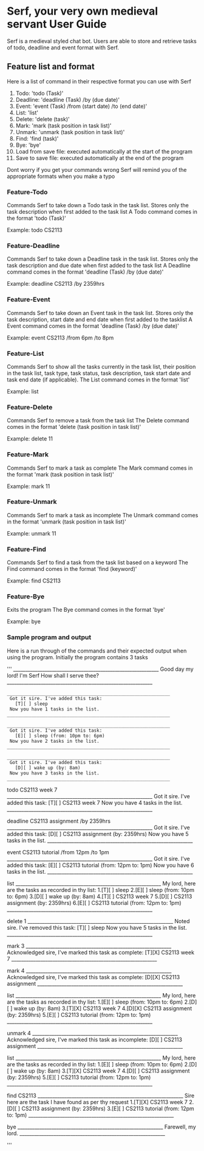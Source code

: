 # Serf, your very own medieval servant User Guide
Serf is a medieval styled chat bot. Users are able to store and retrieve tasks of todo, deadline and event format with Serf.

## Feature list and format
Here is a list of command in their respective format you can use with Serf

1) Todo: 'todo (Task)'
2) Deadline: 'deadline (Task) /by (due date)'
3) Event: 'event (Task) /from (start date) /to (end date)'
4) List: 'list'
5) Delete: 'delete (task)'
6) Mark: 'mark (task position in task list)'
7) Unmark: 'unmark (task position in task list)'
8) Find: 'find (task)'
9) Bye: 'bye'
10) Load from save file: executed automatically at the start of the program
11) Save to save file: executed automatically at the end of the program

Dont worry if you get your commands wrong Serf will remind you of the appropriate formats when you make a typo

### Feature-Todo

Commands Serf to take down a Todo task in the task list.
Stores only the task description when first added to the task list
A Todo command comes in the format 'todo (Task)'

Example: todo CS2113

### Feature-Deadline

Commands Serf to take down a Deadline task in the task list.
Stores only the task description and due date when first added to the task list
A Deadline command comes in the format 'deadline (Task) /by (due date)'

Example: deadline CS2113 /by 2359hrs

### Feature-Event

Commands Serf to take down an Event task in the task list.
Stores only the task description, start date and end date when first added to the tasklist
A Event command comes in the format 'deadline (Task) /by (due date)'

Example: event CS2113 /from 6pm /to 8pm

### Feature-List

Commands Serf to show all the tasks currently in the task list, their position in the task list, task type, task status, task description, task start date and task end date (if applicable).
The List command comes in the format 'list'

Example: list

### Feature-Delete

Commands Serf to remove a task from the task list
The Delete command comes in the format 'delete (task position in task list)'

Example: delete 11

### Feature-Mark

Commands Serf to mark a task as complete
The Mark command comes in the format 'mark (task position in task list)'

Example: mark 11

### Feature-Unmark

Commands Serf to mark a task as incomplete
The Unmark command comes in the format 'unmark (task position in task list)'

Example: unmark 11

### Feature-Find

Commands Serf to find a task from the task list based on a keyword
The Find command comes in the format 'find (keyword)'

Example: find CS2113

### Feature-Bye

Exits the program
The Bye command comes in the format 'bye'

Example: bye

### Sample program and output
Here is a run through of the commands and their expected output when using the program. Initially the program contains 3 tasks

'''
    ____________________________________________________________
     Good day my lord! I'm Serf
     How shall I serve thee?
    ____________________________________________________________

    ____________________________________________________________
     Got it sire. I've added this task:
       [T][ ] sleep
     Now you have 1 tasks in the list.
    ____________________________________________________________

    ____________________________________________________________
     Got it sire. I've added this task:
       [E][ ] sleep (from: 10pm to: 6pm)
     Now you have 2 tasks in the list.
    ____________________________________________________________

    ____________________________________________________________
     Got it sire. I've added this task:
       [D][ ] wake up (by: 8am)
     Now you have 3 tasks in the list.
    ____________________________________________________________

todo CS2113 week 7
    ____________________________________________________________
     Got it sire. I've added this task:
       [T][ ] CS2113 week 7
     Now you have 4 tasks in the list.
    ____________________________________________________________

deadline CS2113 assignment /by 2359hrs
    ____________________________________________________________
     Got it sire. I've added this task:
       [D][ ] CS2113 assignment (by: 2359hrs)
     Now you have 5 tasks in the list.
    ____________________________________________________________

event CS2113 tutorial /from 12pm /to 1pm
    ____________________________________________________________
     Got it sire. I've added this task:
       [E][ ] CS2113 tutorial (from: 12pm to: 1pm)
     Now you have 6 tasks in the list.
    ____________________________________________________________

list
    ____________________________________________________________
     My lord, here are the tasks as recorded in thy list:
     1.[T][ ] sleep
     2.[E][ ] sleep (from: 10pm to: 6pm)
     3.[D][ ] wake up (by: 8am)
     4.[T][ ] CS2113 week 7
     5.[D][ ] CS2113 assignment (by: 2359hrs)
     6.[E][ ] CS2113 tutorial (from: 12pm to: 1pm)
    ____________________________________________________________

delete 1
    ____________________________________________________________
     Noted sire. I've removed this task:
       [T][ ] sleep
     Now you have 5 tasks in the list.
    ____________________________________________________________

mark 3
    ____________________________________________________________
     Acknowledged sire, I've marked this task as complete:
       [T][X] CS2113 week 7
    ____________________________________________________________

mark 4
    ____________________________________________________________
     Acknowledged sire, I've marked this task as complete:
       [D][X] CS2113 assignment
    ____________________________________________________________

list
    ____________________________________________________________
     My lord, here are the tasks as recorded in thy list:
     1.[E][ ] sleep (from: 10pm to: 6pm)
     2.[D][ ] wake up (by: 8am)
     3.[T][X] CS2113 week 7
     4.[D][X] CS2113 assignment (by: 2359hrs)
     5.[E][ ] CS2113 tutorial (from: 12pm to: 1pm)
    ____________________________________________________________

unmark 4
    ____________________________________________________________
     Acknowledged sire, I've marked this task as incomplete:
       [D][ ] CS2113 assignment
    ____________________________________________________________

list
    ____________________________________________________________
     My lord, here are the tasks as recorded in thy list:
     1.[E][ ] sleep (from: 10pm to: 6pm)
     2.[D][ ] wake up (by: 8am)
     3.[T][X] CS2113 week 7
     4.[D][ ] CS2113 assignment (by: 2359hrs)
     5.[E][ ] CS2113 tutorial (from: 12pm to: 1pm)
    ____________________________________________________________

find CS2113
    ____________________________________________________________
     Sire here are the task I have found as per thy request
     1.[T][X] CS2113 week 7
     2.[D][ ] CS2113 assignment (by: 2359hrs)
     3.[E][ ] CS2113 tutorial (from: 12pm to: 1pm)
    ____________________________________________________________

bye
    ____________________________________________________________
     Farewell, my lord.
    ____________________________________________________________

'''
